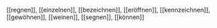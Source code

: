 [[regnen]], [[einzelnen]], [[bezeichnen]], [[eröffnen]], [[kennzeichnen]], [[gewöhnen]], [[weinen]], [[segnen]], [[können]]